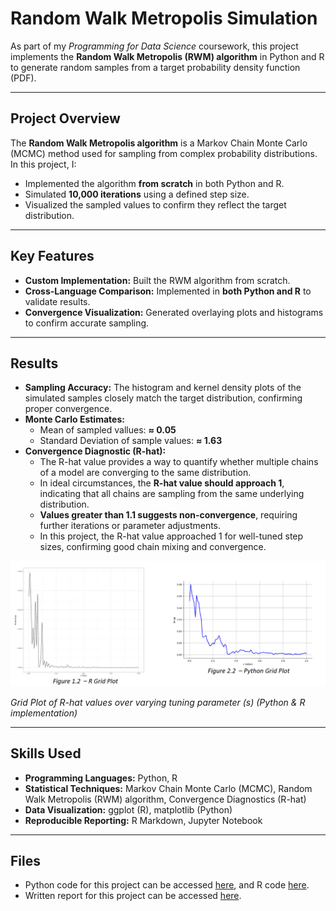 # Random Walk Metropolis Simulation

As part of my *Programming for Data Science* coursework, this project implements the **Random Walk Metropolis (RWM) algorithm** in Python and R to generate random samples from a target probability density function (PDF).

---

## Project Overview
The **Random Walk Metropolis algorithm** is a Markov Chain Monte Carlo (MCMC) method used for sampling from complex probability distributions.
In this project, I:
- Implemented the algorithm **from scratch** in both Python and R.
- Simulated **10,000 iterations** using a defined step size.
- Visualized the sampled values to confirm they reflect the target distribution.

---

## Key Features
- **Custom Implementation:** Built the RWM algorithm from scratch.
- **Cross-Language Comparison:** Implemented in **both Python and R** to validate results.
- **Convergence Visualization:** Generated overlaying plots and histograms to confirm accurate sampling.

---

## Results
- **Sampling Accuracy:** The histogram and kernel density plots of the simulated samples closely match the target distribution, confirming proper convergence.
- **Monte Carlo Estimates:**
  - Mean of sampled vallues: **≈ 0.05**
  - Standard Deviation of sample values: **≈ 1.63**
- **Convergence Diagnostic (R-hat):**
  - The R-hat value provides a way to quantify whether multiple chains of a model are converging to the same distribution.
  - In ideal circumstances, the **R-hat value should approach 1**, indicating that all chains are sampling from the same underlying distribution.
  - **Values greater than 1.1 suggests non-convergence**, requiring further iterations or parameter adjustments.
  - In this project, the R-hat value approached 1 for well-tuned step sizes, confirming good chain mixing and convergence.
 
![Grid Plot of Samples](GridPlot.png)  

*Grid Plot of R-hat values over varying tuning parameter (s) (Python & R implementation)*

---

## Skills Used
- **Programming Languages:** Python, R
- **Statistical Techniques:** Markov Chain Monte Carlo (MCMC), Random Walk Metropolis (RWM) algorithm, Convergence Diagnostics (R-hat)
- **Data Visualization:** ggplot (R), matplotlib (Python)
- **Reproducible Reporting:** R Markdown, Jupyter Notebook

---

## Files
- Python code for this project can be accessed [here](ST2195_Part_1.ipynb), and R code [here](https://nichkohlas.github.io/Random-Walk-Metropolis-Simulation/220459392_Part_1.html).
- Written report for this project can be accessed [here]().




